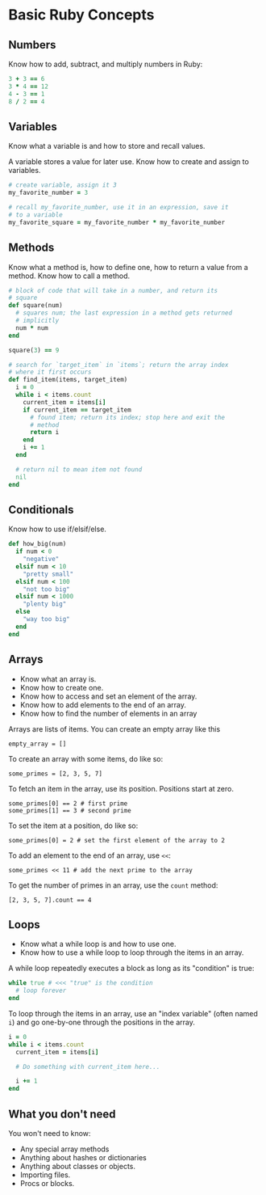 # Basic Ruby Concepts

## Numbers

Know how to add, subtract, and multiply numbers in Ruby:

```ruby
3 + 3 == 6
3 * 4 == 12
4 - 3 == 1
8 / 2 == 4
```

## Variables

Know what a variable is and how to store and recall values.

A variable stores a value for later use. Know how to create and
assign to variables.

```ruby
# create variable, assign it 3
my_favorite_number = 3

# recall my_favorite_number, use it in an expression, save it
# to a variable
my_favorite_square = my_favorite_number * my_favorite_number
```

## Methods

Know what a method is, how to define one, how to return a value
from a method. Know how to call a method.

```ruby
# block of code that will take in a number, and return its
# square
def square(num)
  # squares num; the last expression in a method gets returned
  # implicitly
  num * num
end

square(3) == 9

# search for `target_item` in `items`; return the array index
# where it first occurs
def find_item(items, target_item)
  i = 0
  while i < items.count
    current_item = items[i]
    if current_item == target_item
      # found item; return its index; stop here and exit the
      # method
      return i
    end
    i += 1
  end

  # return nil to mean item not found
  nil
end
```

## Conditionals

Know how to use if/elsif/else.

```ruby
def how_big(num)
  if num < 0
    "negative"
  elsif num < 10
    "pretty small"
  elsif num < 100
    "not too big"
  elsif num < 1000
    "plenty big"
  else
    "way too big"
  end
end
```

## Arrays

* Know what an array is.
* Know how to create one.
* Know how to access and set an element of the array.
* Know how to add elements to the end of an array.
* Know how to find the number of elements in an array

Arrays are lists of items. You can create an empty array like this

    empty_array = []

To create an array with some items, do like so:

    some_primes = [2, 3, 5, 7]

To fetch an item in the array, use its position. Positions start at zero.

    some_primes[0] == 2 # first prime
    some_primes[1] == 3 # second prime

To set the item at a position, do like so:

    some_primes[0] = 2 # set the first element of the array to 2

To add an element to the end of an array, use `<<`:

    some_primes << 11 # add the next prime to the array

To get the number of primes in an array, use the `count` method:

    [2, 3, 5, 7].count == 4

## Loops

* Know what a while loop is and how to use one.
* Know how to use a while loop to loop through the items in an
  array.

A while loop repeatedly executes a block as long as its
"condition" is true:

```ruby
while true # <<< "true" is the condition
  # loop forever
end
```

To loop through the items in an array, use an "index variable"
(often named `i`) and go one-by-one through the positions in the
array.

```ruby
i = 0
while i < items.count
  current_item = items[i]

  # Do something with current_item here...

  i += 1
end
```

## What you don't need

You won't need to know:

* Any special array methods
* Anything about hashes or dictionaries
* Anything about classes or objects.
* Importing files.
* Procs or blocks.
